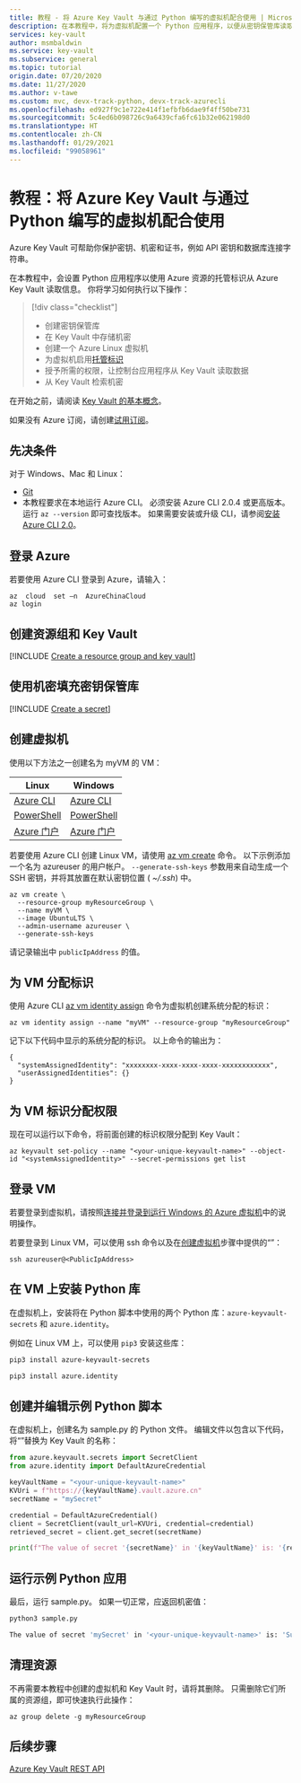 ```yaml
---
title: 教程 - 将 Azure Key Vault 与通过 Python 编写的虚拟机配合使用 | Microsoft Docs
description: 在本教程中，将为虚拟机配置一个 Python 应用程序，以便从密钥保管库读取机密。
services: key-vault
author: msmbaldwin
ms.service: key-vault
ms.subservice: general
ms.topic: tutorial
origin.date: 07/20/2020
ms.date: 11/27/2020
ms.author: v-tawe
ms.custom: mvc, devx-track-python, devx-track-azurecli
ms.openlocfilehash: ed927f9c1e722e414f1efbfb6dae9f4ff50be731
ms.sourcegitcommit: 5c4ed6b098726c9a6439cfa6fc61b32e062198d0
ms.translationtype: HT
ms.contentlocale: zh-CN
ms.lasthandoff: 01/29/2021
ms.locfileid: "99058961"
---
```

# <a name="tutorial-use-azure-key-vault-with-a-virtual-machine-in-python"></a>教程：将 Azure Key Vault 与通过 Python 编写的虚拟机配合使用

Azure Key Vault 可帮助你保护密钥、机密和证书，例如 API 密钥和数据库连接字符串。

在本教程中，会设置 Python 应用程序以使用 Azure 资源的托管标识从 Azure Key Vault 读取信息。 你将学习如何执行以下操作：

> [!div class="checklist"]
> * 创建密钥保管库
> * 在 Key Vault 中存储机密
> * 创建一个 Azure Linux 虚拟机
> * 为虚拟机启用[托管标识](../../active-directory/managed-identities-azure-resources/overview.md)
> * 授予所需的权限，让控制台应用程序从 Key Vault 读取数据
> * 从 Key Vault 检索机密

在开始之前，请阅读 [Key Vault 的基本概念](basic-concepts.md)。 

如果没有 Azure 订阅，请创建[试用订阅](https://www.microsoft.com/china/azure/index.html?fromtype=cn)。

## <a name="prerequisites"></a>先决条件

对于 Windows、Mac 和 Linux：
  * [Git](https://git-scm.com/downloads)
  * 本教程要求在本地运行 Azure CLI。 必须安装 Azure CLI 2.0.4 或更高版本。 运行 `az --version` 即可查找版本。 如果需要安装或升级 CLI，请参阅[安装 Azure CLI 2.0](/cli/install-azure-cli)。

## <a name="log-in-to-azure"></a>登录 Azure

若要使用 Azure CLI 登录到 Azure，请输入：

```azurecli
az  cloud  set –n  AzureChinaCloud 
az login
```

## <a name="create-a-resource-group-and-key-vault"></a>创建资源组和 Key Vault

[!INCLUDE [Create a resource group and key vault](../../../includes/key-vault-rg-kv-creation.md)]

## <a name="populate-your-key-vault-with-a-secret"></a>使用机密填充密钥保管库

[!INCLUDE [Create a secret](../../../includes/key-vault-create-secret.md)]

## <a name="create-a-virtual-machine"></a>创建虚拟机

使用以下方法之一创建名为 myVM 的 VM：

| Linux | Windows |
|--|--|
| [Azure CLI](../../virtual-machines/linux/quick-create-cli.md) | [Azure CLI](../../virtual-machines/windows/quick-create-cli.md) |
| [PowerShell](../../virtual-machines/linux/quick-create-powershell.md) | [PowerShell](../../virtual-machines/windows/quick-create-powershell.md) |
| [Azure 门户](../../virtual-machines/linux/quick-create-portal.md) | [Azure 门户](../../virtual-machines/windows/quick-create-portal.md) |

若要使用 Azure CLI 创建 Linux VM，请使用 [az vm create](/cli/vm) 命令。  以下示例添加一个名为 azureuser 的用户帐户。 `--generate-ssh-keys` 参数用来自动生成一个 SSH 密钥，并将其放置在默认密钥位置 ( *~/.ssh*) 中。 

```azurecli
az vm create \
  --resource-group myResourceGroup \
  --name myVM \
  --image UbuntuLTS \
  --admin-username azureuser \
  --generate-ssh-keys
```

请记录输出中 `publicIpAddress` 的值。

## <a name="assign-an-identity-to-the-vm"></a>为 VM 分配标识

使用 Azure CLI [az vm identity assign](https://docs.microsoft.com/cli/azure/vm/identity?view=azure-cli-latest#az-vm-identity-assign) 命令为虚拟机创建系统分配的标识：

```azurecli
az vm identity assign --name "myVM" --resource-group "myResourceGroup"
```

记下以下代码中显示的系统分配的标识。 以上命令的输出为： 

```output
{
  "systemAssignedIdentity": "xxxxxxxx-xxxx-xxxx-xxxx-xxxxxxxxxxxx",
  "userAssignedIdentities": {}
}
```

## <a name="assign-permissions-to-the-vm-identity"></a>为 VM 标识分配权限

现在可以运行以下命令，将前面创建的标识权限分配到 Key Vault：

```azurecli
az keyvault set-policy --name "<your-unique-keyvault-name>" --object-id "<systemAssignedIdentity>" --secret-permissions get list
```

## <a name="log-in-to-the-vm"></a>登录 VM

若要登录到虚拟机，请按照[连接并登录到运行 Windows 的 Azure 虚拟机](../../virtual-machines/windows/connect-logon.md)中的说明操作。


若要登录到 Linux VM，可以使用 ssh 命令以及在[创建虚拟机](#create-a-virtual-machine)步骤中提供的“<publicIpAddress>”：

```terminal
ssh azureuser@<PublicIpAddress>
```

## <a name="install-python-libraries-on-the-vm"></a>在 VM 上安装 Python 库

在虚拟机上，安装将在 Python 脚本中使用的两个 Python 库：`azure-keyvault-secrets` 和 `azure.identity`。  

例如在 Linux VM 上，可以使用 `pip3` 安装这些库：

```bash
pip3 install azure-keyvault-secrets

pip3 install azure.identity
```

## <a name="create-and-edit-the-sample-python-script"></a>创建并编辑示例 Python 脚本

在虚拟机上，创建名为 sample.py 的 Python 文件。 编辑文件以包含以下代码，将“<your-unique-keyvault-name>”替换为 Key Vault 的名称：

```python
from azure.keyvault.secrets import SecretClient
from azure.identity import DefaultAzureCredential

keyVaultName = "<your-unique-keyvault-name>"
KVUri = f"https://{keyVaultName}.vault.azure.cn"
secretName = "mySecret"

credential = DefaultAzureCredential()
client = SecretClient(vault_url=KVUri, credential=credential)
retrieved_secret = client.get_secret(secretName)

print(f"The value of secret '{secretName}' in '{keyVaultName}' is: '{retrieved_secret.value}'")
```

## <a name="run-the-sample-python-app"></a>运行示例 Python 应用

最后，运行 sample.py。 如果一切正常，应返回机密值：

```bash
python3 sample.py

The value of secret 'mySecret' in '<your-unique-keyvault-name>' is: 'Success!'
```

## <a name="clean-up-resources"></a>清理资源

不再需要本教程中创建的虚拟机和 Key Vault 时，请将其删除。  只需删除它们所属的资源组，即可快速执行此操作：

```azurecli
az group delete -g myResourceGroup
```

## <a name="next-steps"></a>后续步骤

[Azure Key Vault REST API](https://docs.microsoft.com/rest/api/keyvault/)
